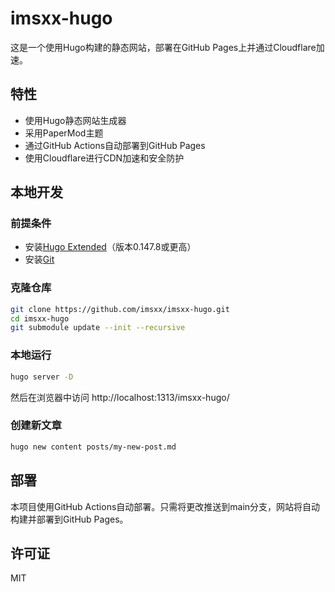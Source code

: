 # imsxx-hugo

这是一个使用Hugo构建的静态网站，部署在GitHub Pages上并通过Cloudflare加速。

## 特性

- 使用Hugo静态网站生成器
- 采用PaperMod主题
- 通过GitHub Actions自动部署到GitHub Pages
- 使用Cloudflare进行CDN加速和安全防护

## 本地开发

### 前提条件

- 安装[Hugo Extended](https://gohugo.io/installation/)（版本0.147.8或更高）
- 安装[Git](https://git-scm.com/downloads)

### 克隆仓库

```bash
git clone https://github.com/imsxx/imsxx-hugo.git
cd imsxx-hugo
git submodule update --init --recursive
```

### 本地运行

```bash
hugo server -D
```

然后在浏览器中访问 http://localhost:1313/imsxx-hugo/

### 创建新文章

```bash
hugo new content posts/my-new-post.md
```

## 部署

本项目使用GitHub Actions自动部署。只需将更改推送到main分支，网站将自动构建并部署到GitHub Pages。

## 许可证

MIT